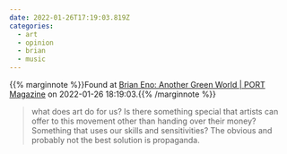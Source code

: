 ```yaml
---
date: 2022-01-26T17:19:03.819Z
categories:
  - art
  - opinion
  - brian
  - music
---
```

{{% marginnote %}}Found at [Brian Eno: Another Green World | PORT Magazine](https://www.port-magazine.com/issue-29/brian-eno-another-green-world/) on 2022-01-26 18:19:03.{{% /marginnote %}}

> what does art do for us? Is there something special that artists can offer to this movement other than handing over their money? Something that uses our skills and sensitivities? The obvious and probably not the best solution is propaganda.

